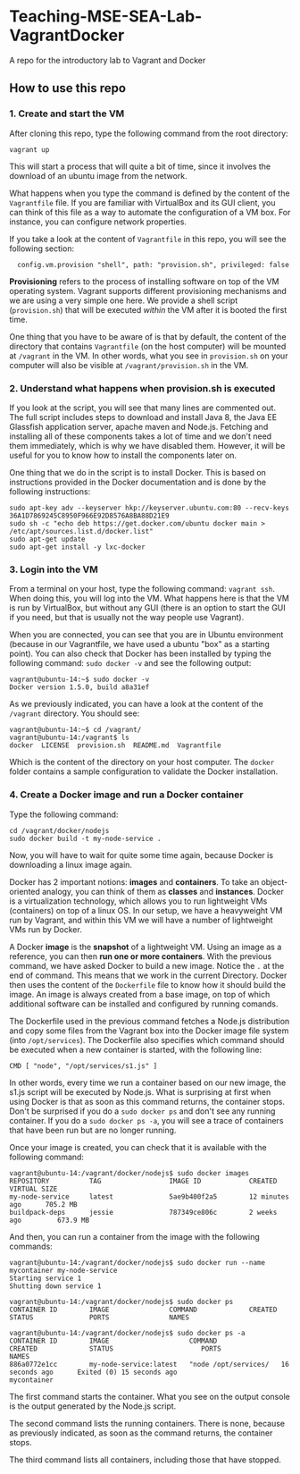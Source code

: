 # Teaching-MSE-SEA-Lab-VagrantDocker
A repo for the introductory lab to Vagrant and Docker

## How to use this repo

### 1. Create and start the VM

 After cloning this repo, type the following command from the root directory: 
 
 `vagrant up`
 
This will start a process that will quite a bit of time, since it involves the download of an ubuntu image from the network.
 
What happens when you type the command is defined by the content of the `Vagrantfile` file. If you are familiar with VirtualBox and its GUI client, you can think of this file as a way to automate the configuration of a VM box. For instance, you can configure network properties.

If you take a look at the content of `Vagrantfile` in this repo, you will see the following section:

```
  config.vm.provision "shell", path: "provision.sh", privileged: false
```

**Provisioning** refers to the process of installing software on top of the VM operating system. Vagrant supports different provisioning mechanisms and we are using a very simple one here. We provide a shell script (`provision.sh`) that will be executed *within* the VM after it is booted the first time.

One thing that you have to be aware of is that by default, the content of the directory that contains `Vagrantfile` (on the host computer) will be mounted at `/vagrant` in the VM. In other words, what you see in `provision.sh` on your computer will also be visible at `/vagrant/provision.sh` in the VM.

### 2. Understand what happens when provision.sh is executed

If you look at the script, you will see that many lines are commented out. The full script includes steps to download and install Java 8, the Java EE Glassfish application server, apache maven and Node.js. Fetching and installing all of these components takes a lot of time and we don't need them immediately, which is why we have disabled them. However, it will be useful for you to know how to install the components later on.

One thing that we do in the script is to install Docker. This is based on instructions provided in the Docker documentation and is done by the following instructions:

```
sudo apt-key adv --keyserver hkp://keyserver.ubuntu.com:80 --recv-keys 36A1D7869245C8950F966E92D8576A8BA88D21E9
sudo sh -c "echo deb https://get.docker.com/ubuntu docker main > /etc/apt/sources.list.d/docker.list"
sudo apt-get update
sudo apt-get install -y lxc-docker
```

### 3. Login into the VM

From a terminal on your host, type the following command: `vagrant ssh`. When doing this, you will log into the VM. What happens here is that the VM is run by VirtualBox, but without any GUI (there is an option to start the GUI if you need, but that is usually not the way people use Vagrant).

When you are connected, you can see that you are in Ubuntu environment (because in our Vagrantfile, we have used a ubuntu "box" as a starting point). You can also check that Docker has been installed by typing the following command: `sudo docker -v` and see the following output:

```
vagrant@ubuntu-14:~$ sudo docker -v
Docker version 1.5.0, build a8a31ef
```

As we previously indicated, you can have a look at the content of the `/vagrant` directory. You should see:

```
vagrant@ubuntu-14:~$ cd /vagrant/
vagrant@ubuntu-14:/vagrant$ ls
docker  LICENSE  provision.sh  README.md  Vagrantfile
```

Which is the content of the directory on your host computer. The `docker` folder contains a sample configuration to validate the Docker installation.


### 4. Create a Docker image and run a Docker container

Type the following command:

```
cd /vagrant/docker/nodejs
sudo docker build -t my-node-service .
```

Now, you will have to wait for quite some time again, because Docker is downloading a linux image again. 

Docker has 2 important notions: **images** and **containers**. To take an object-oriented analogy, you can think of them as **classes** and **instances**. Docker is a virtualization technology, which allows you to run lightweight VMs (containers) on top of a linux OS. In our setup, we have a heavyweight VM run by Vagrant, and within this VM we will have a number of lightweight VMs run by Docker.

A Docker **image** is the **snapshot** of a lightweight VM. Using an image as a reference, you can then **run one or more containers**. With the previous command, we have asked Docker to build a new image. Notice the `.` at the end of command. This means that we work in the current Directory. Docker then uses the content of the `Dockerfile` file to know how it should build the image. An image is always created from a base image, on top of which additional software can be installed and configured by running comands. 

The Dockerfile used in the previous command fetches a Node.js distribution and copy some files from the Vagrant box into the Docker image file system (into `/opt/services`). The Dockerfile also specifies which command should be executed when a new container is started, with the following line:

```
CMD [ "node", "/opt/services/s1.js" ]
```

In other words, every time we run a container based on our new image, the s1.js script will be executed by Node.js. What is surprising at first when using Docker is that as soon as this command returns, the container stops. Don't be surprised if you do a `sudo docker ps` and don't see any running container. If you do a `sudo docker ps -a`, you will see a trace of containers that have been run but are no longer running.

Once your image is created, you can check that it is available with the following command:

```
vagrant@ubuntu-14:/vagrant/docker/nodejs$ sudo docker images
REPOSITORY          TAG                 IMAGE ID            CREATED             VIRTUAL SIZE
my-node-service     latest              5ae9b400f2a5        12 minutes ago      705.2 MB
buildpack-deps      jessie              787349ce806c        2 weeks ago         673.9 MB
```

And then, you can run a container from the image with the following commands:

```
vagrant@ubuntu-14:/vagrant/docker/nodejs$ sudo docker run --name mycontainer my-node-service
Starting service 1
Shutting down service 1

vagrant@ubuntu-14:/vagrant/docker/nodejs$ sudo docker ps
CONTAINER ID        IMAGE               COMMAND             CREATED             STATUS              PORTS               NAMES

vagrant@ubuntu-14:/vagrant/docker/nodejs$ sudo docker ps -a
CONTAINER ID        IMAGE                    COMMAND                CREATED             STATUS                      PORTS               NAMES
886a0772e1cc        my-node-service:latest   "node /opt/services/   16 seconds ago      Exited (0) 15 seconds ago                       mycontainer         
```

The first command starts the container. What you see on the output console is the output generated by the Node.js script. 

The second command lists the running containers. There is none, because as previously indicated, as soon as the command returns, the container stops.

The third command lists all containers, including those that have stopped.
